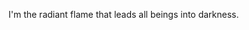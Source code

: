 I'm the radiant flame that leads all beings into darkness.

<!---
LordHeavenlyDemon/LordHeavenlyDemon is a ✨ special ✨ repository because its `README.md` (this file) appears on your GitHub profile.
You can click the Preview link to take a look at your changes.
--->
